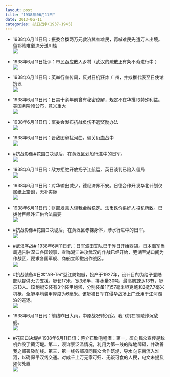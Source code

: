 ```yaml
---
layout: post
title: "1938年06月11日"
date: 2013-06-11
categories: 抗日战争(1937-1945)
---
```


<meta name="referrer" content="no-referrer" />

- 1938年6月11日讯：振委会拨两万元救济冀省难民，再喊难民先遣万人出境。留鄂赣难童决分送川桂 <br/><img src="https://ww3.sinaimg.cn/large/aca367d8jw1e5kjwjypbrj209l0ukdil.jpg" />

- 1938年6月11日社评：市民亟应散入乡村（武汉的疏散正有条不紊进行中 ） <br/><img src="https://ww1.sinaimg.cn/large/aca367d8jw1e5ki6247j3j20c10sq77y.jpg" />

- 1938年6月11日讯：英举行宣传周，反对日机狂炸 广州，并拟推代表至日使馆抗议 <br/><img src="https://ww1.sinaimg.cn/large/aca367d8jw1e5kgfpuhl8j20c10onn08.jpg" />

- 1938年6月11日讯：日美十余年前曾有秘密谅解，规定不在华攫取特殊利益。美国务院倾公布，意义重大 <br/><img src="https://ww2.sinaimg.cn/large/aca367d8jw1e5kep9fgemj20an0a0t9v.jpg" />

- 1938年6月11日讯：军委会发布抗战负伤不退奖励办法 <br/><img src="https://ww2.sinaimg.cn/large/aca367d8jw1e5kbtdhdtkj206909z74n.jpg" />

- 1938年6月11日讯：晋敌图窜扰河曲，偏关仍血战中 <br/><img src="https://ww1.sinaimg.cn/large/aca367d8jw1e5k9hy5hnqj20c10u141k.jpg" />

- #抗战影像#花园口决堤后，在黄泛区划船行进中的日军。 <br/><img src="https://ww4.sinaimg.cn/large/aca367d8jw1e5k7hyhaq4j20jg0dtac4.jpg" />

- 1938年6月11日讯：敌方拒绝开放扬子江航运，英日谈判已陷入僵局 <br/><img src="https://ww2.sinaimg.cn/large/aca367d8jw1e5k4ao66ddj20ai0kq0ud.jpg" />

- 1938年6月11日讯：对华输出减少，德经济界不安。日德合作开发华北计划仅属纸上空谈，无补实际 <br/><img src="https://ww4.sinaimg.cn/large/aca367d8jw1e5k3590khuj20c10j675b.jpg" />

- 1938年6月11日讯：财部发言人谈我金融稳定。法币跌价系奸人投机所致。已拨付巨额外汇供合法需要 <br/><img src="https://ww4.sinaimg.cn/large/aca367d8jw1e5k2kdh13ej20bi0fs0uh.jpg" />

- #抗战影像#花园口决堤后，在黄泛区赤裸身体，涉水行进中的日军。 <br/><img src="https://ww4.sinaimg.cn/large/aca367d8jw1e5k1f3m3brj20jg0dc40o.jpg" />

- #武汉序战# 1938年6月11日讯：日军波田支队已于昨日开始西进。日本海军当局通告驻汉口各国领事，宣称溯江进攻武汉的作战已经开始，芜湖至湖口间为作战区，要求各国军舰、商船立即撤出作战区。 <br/><img src="https://ww3.sinaimg.cn/large/aca367d8jw1e5jytbzc69j20c10heta9.jpg" />

- #抗战装备#日本"AB-Tei"型江防炮艇，投产于1927年，设计目的为给予登陆部队提供火力支援。艇长17米，宽3米半，排水量30吨，最高航速达13节，艇员13人。该炮艇安装有3个装甲炮塔，分别装备1门57毫米坦克炮和2挺7.7毫米机枪，全艇平均装甲厚度为6毫米。该艇被日军在侵华战场上广泛用于江河湖泊的巡逻。  <br/><img src="https://ww4.sinaimg.cn/large/aca367d8jw1e5jx2jkcnrj20dw08cjt4.jpg" />

- 1938年6月11日讯：前线昨日大雨，中原战况转沉寂。我飞机在铜陵炸沉敌舰。 <br/><img src="https://ww1.sinaimg.cn/large/aca367d8jw1e5jvmkw1psj20c10xb77n.jpg" />

- #花园口决堤# 1938年6月11日讯：蒋介石致电程潜：第一，须向民众宣传是敌机炸毁了黄河堤。第二，须详察泛滥情况，利用为第一线的阵地障碍，并改善我之部署及防线。第三，第一线各部须同民众合作筑堤，导水向东南流入淮 河，以确保平汉线交通。对成千上万无家可归、无饭可食的人民，电文未提及如何处置 <br/><img src="https://ww3.sinaimg.cn/large/aca367d8jw1e5jtw2xgq5j20c10r9abq.jpg" />

